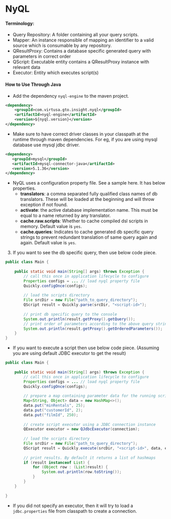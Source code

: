 # NyQL

#### Terminology:
* Query Repository: A folder containing all your query scripts.
* Mapper: An instance responsible of mapping an identifier to a valid source which is consumable by any repository.
* QResultProxy: Contains a database specific generated query with parameters in correct order
* QScript: Executable entity contains a QResultProxy instance with relevant data
* Executor: Entity which executes script(s)

#### How to Use Through Java
* Add the dependency `nyql-engine` to the maven project.

```xml
<dependency>
    <groupId>com.virtusa.gto.insight.nyql</groupId>
    <artifactId>nyql-engine</artifactId>
    <version>${nyql.version}</version>
</dependency>
```
* Make sure to have correct driver classes in your classpath at the runtime through maven dependencies. For eg, if you are using mysql database use mysql jdbc driver.
 ```xml
<dependency>
    <groupId>mysql</groupId>
    <artifactId>mysql-connector-java</artifactId>
    <version>5.1.36</version>
</dependency>
```

* NyQL uses a configuration property file. See a sample here. It has below properties.
    * **translators**: a comma separated fully qualified class names of db translators. These will be loaded at the beginning and will throw exception if not found.
    * **activate**: the active database implementation name. This must be equal to a name returned by any translator.
    * **cache.raw.scripts**: Whether to cache compiled dsl scripts in memory. Default value is `yes`.
    * **cache.queries**: Indicates to cache generated db specific query strings to prevent redundant translation of same query again and again. Default value is `yes`.
3. If you want to see the db specific query, then use below code piece.

```java 
public class Main {
    
    public static void main(String[] args) throws Exception {
        // call this once in application lifecycle to configure
        Properties configs = ... // load nyql property file
        Quickly.configOnce(configs);
        
        // load the scripts directory
        File srcDir = new File("path_to_query_directory");
        QScript result = Quickly.parse(srcDir, "<script-id>");
        
        // print db specific query to the console
        System.out.println(result.getProxy().getQuery());
        // print order of parameters according to the above query string
        System.out.println(result.getProxy().getOrderedParameters());
    }
}
```

* If you want to execute a script then use below code piece. (Assuming you are using default JDBC executor to get the result)

```java
public class Main {
    
    public static void main(String[] args) throws Exception {
        // call this once in application lifecycle to configure
        Properties configs = ... // load nyql property file
        Quickly.configOnce(configs);
        
        // prepare a map containing parameter data for the running script
        Map<String, Object> data = new HashMap<>();
        data.put("minRentals", 25);
        data.put("customerId", 2);
        data.put("filmId", 250);
        
        // create script executor using a JDBC connection instance
        QExecutor executor = new QJdbcExecutor(connection);
        
        // load the scripts directory
        File srcDir = new File("path_to_query_directory");
        QScript result = Quickly.execute(srcDir, "<script-id>", data, executor);
        
        // print results. By default it returns a list of hashmaps
        if (result instanceof List) {
            for (Object row : (List)result) {
                System.out.println(row.toString());
            }
        }
    }
    
}
```

 * If you did not specify an executor, then it will try to load a `jdbc.properties` file from classpath to create a connection.